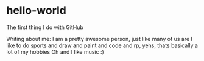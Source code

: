 # hello-world
The first thing I do with GitHub

Writing about me:
I am a pretty awesome person, just like many of us are
I like to do sports and draw and paint and code and rp, yehs, thats basically a lot of my hobbies
Oh and I like music :)
